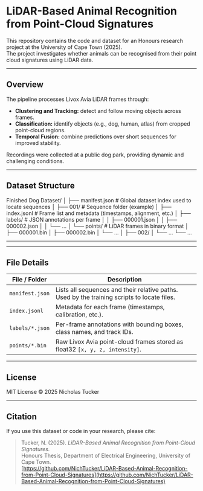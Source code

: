 # LiDAR-Based Animal Recognition from Point-Cloud Signatures

This repository contains the code and dataset for an Honours research project at the University of Cape Town (2025).  
The project investigates whether animals can be recognised from their point cloud signatures using LiDAR data.

---

## Overview
The pipeline processes Livox Avia LiDAR frames through:
- **Clustering and Tracking:** detect and follow moving objects across frames.  
- **Classification:** identify objects (e.g., dog, human, atlas) from cropped point-cloud regions.  
- **Temporal Fusion:** combine predictions over short sequences for improved stability.

Recordings were collected at a public dog park, providing dynamic and challenging conditions.

---

## Dataset Structure
Finished Dog Dataset/
│
├── manifest.json # Global dataset index used to locate sequences
│
├── 001/ # Sequence folder (example)
│ ├── index.jsonl # Frame list and metadata (timestamps, alignment, etc.)
│ ├── labels/ # JSON annotations per frame
│ │ ├── 000001.json
│ │ ├── 000002.json
│ │ └── ...
│ └── points/ # LiDAR frames in binary format
│ ├── 000001.bin
│ ├── 000002.bin
│ └── ...
│
├── 002/
│ └── ...
└── ...

---


---

##  File Details

| File / Folder | Description |
|----------------|-------------|
| `manifest.json` | Lists all sequences and their relative paths. Used by the training scripts to locate files. |
| `index.jsonl` | Metadata for each frame (timestamps, calibration, etc.). |
| `labels/*.json` | Per-frame annotations with bounding boxes, class names, and track IDs. |
| `points/*.bin` | Raw Livox Avia point-cloud frames stored as float32 `[x, y, z, intensity]`. |

---

## License
MIT License © 2025 Nicholas Tucker

---

## Citation

If you use this dataset or code in your research, please cite:

> Tucker, N. (2025). *LiDAR-Based Animal Recognition from Point-Cloud Signatures.*  
> Honours Thesis, Department of Electrical Engineering, University of Cape Town.  
> [https://github.com/NichTucker/LiDAR-Based-Animal-Recognition-from-Point-Cloud-Signatures](https://github.com/NichTucker/LiDAR-Based-Animal-Recognition-from-Point-Cloud-Signatures)

